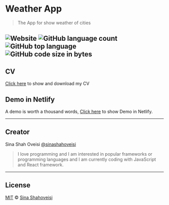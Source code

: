 # Weather App

> The App for show weather of cities


![Website](https://img.shields.io/website?down_message=offline&style=plastic&up_message=online&url=https%3A%2F%2Fsinasho.ir)
![GitHub language count](https://img.shields.io/github/languages/count/sinashahoveisi/weather-app?logo=TypeScript&style=plastic)
![GitHub top language](https://img.shields.io/github/languages/top/sinashahoveisi/weather-app?logo=TypeScript&style=plastic)
![GitHub code size in bytes](https://img.shields.io/github/languages/code-size/sinashahoveisi/weather-app?style=plastic)
---

## CV

[Click here](https://drive.google.com/file/d/1AfC6DiYdCe8pTVLHD49WcIVZpSNNZCPs/view?usp=sharing) to show and download my CV



## Demo in Netlify

A demo is worth a thousand words, [Click here](https://weather-cities-app.netlify.app/) to show Demo in Netlify.


---

## Creator

Sina Shah Oveisi [@sinashahoveisi](https://sinasho.ir)

> I love programming and I am interested in popular frameworks or programming languages and I am currently coding with JavaScript and React framework.

---

## License
[MIT][license] © [Sina Shahoveisi][author]

[author]: https://github.com/sinashahoveisi

[license]: https://github.com/sinashahoveisi/react-drilld/blob/master/LICENSE